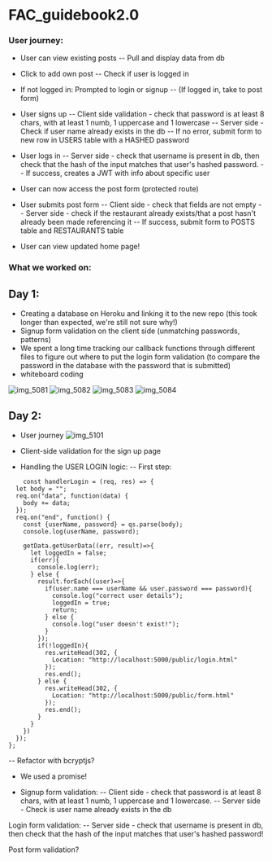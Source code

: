 # FAC_guidebook2.0

### User journey:

- User can view existing posts
-- Pull and display data from db

- Click to add own post
-- Check if user is logged in

- If not logged in: Prompted to login or signup
-- (If logged in, take to post form)

- User signs up 
-- Client side validation - check that password is at least 8 chars, with at least 1 numb, 1 uppercase and 1 lowercase
-- Server side - Check if user name already exists in the db
-- If no error, submit form to new row in USERS table with a HASHED password

- User logs in 
-- Server side - check that username is present in db, then check that the hash of the input matches that user's hashed password.
-- If success, creates a JWT with info about specific user

- User can now access the post form (protected route)

- User submits post form
-- Client side - check that fields are not empty
-- Server side - check if the restaurant already exists/that a post hasn't already been made referencing it
-- If success, submit form to POSTS table and RESTAURANTS table

- User can view updated home page!



### What we worked on: 

## Day 1: 

- Creating a database on Heroku and linking it to the new repo (this took longer than expected, we're still not sure why!)
- Signup form validation on the client side (unmatching passwords, patterns)
- We spent a long time tracking our callback functions through different files to figure out where to put the login form validation (to compare the password in the database with the password that is submitted)
- whiteboard coding

![img_5081](https://user-images.githubusercontent.com/36998110/49939612-3d049600-fed5-11e8-8b82-a03d61225030.JPG)
![img_5082](https://user-images.githubusercontent.com/36998110/49939613-3d9d2c80-fed5-11e8-8032-57f2ed729284.JPG)
![img_5083](https://user-images.githubusercontent.com/36998110/49939614-3d9d2c80-fed5-11e8-9ea3-fb57c15ea165.JPG)
![img_5084](https://user-images.githubusercontent.com/36998110/49939615-3d9d2c80-fed5-11e8-9cf4-f06fd4e4d0a7.JPG)

## Day 2: 
- User journey
![img_5101](https://user-images.githubusercontent.com/36998110/49939616-3d9d2c80-fed5-11e8-9223-f5a9ecff7e3a.JPG)

- Client-side validation for the sign up page

- Handling the USER LOGIN logic:
-- First step:

```
    const handlerLogin = (req, res) => {
  let body = "";
  req.on("data", function(data) {
    body += data;
  });
  req.on("end", function() {
    const {userName, password} = qs.parse(body);
    console.log(userName, password);

    getData.getUserData((err, result)=>{
      let loggedIn = false;
      if(err){
        console.log(err);
      } else {
        result.forEach((user)=>{
          if(user.name === userName && user.password === password){
            console.log("correct user details");
            loggedIn = true;
            return;
          } else {
            console.log("user doesn't exist!");
          }
        });
        if(!loggedIn){
          res.writeHead(302, {
            Location: "http://localhost:5000/public/login.html"
          });
          res.end();
        } else {
          res.writeHead(302, {
            Location: "http://localhost:5000/public/form.html"
          });
          res.end();
        }
      }
    })
  });
};

```
-- Refactor with bcryptjs?

- We used a promise!

- Signup form validation: 
-- Client side - check that password is at least 8 chars, with at least 1 numb, 1 uppercase and 1 lowercase.
-- Server side - Check is user name already exists in the db

Login form validation:
-- Server side - check that username is present in db, then check that the hash of the input matches that user's hashed password!

Post form validation?


